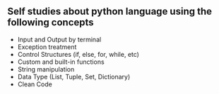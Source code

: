 ## Self studies about python language using the following concepts

- Input and Output by terminal
- Exception treatment
- Control Structures (if, else, for, while, etc)
- Custom and built-in functions
- String manipulation
- Data Type (List, Tuple, Set, Dictionary)
- Clean Code
